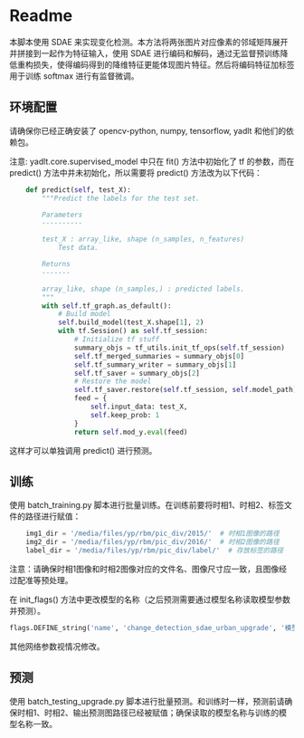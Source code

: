 # Readme
本脚本使用 SDAE 来实现变化检测。本方法将两张图片对应像素的邻域矩阵展开并拼接到一起作为特征输入，使用 SDAE 进行编码和解码，通过无监督预训练降低重构损失，使得编码得到的降维特征更能体现图片特征。然后将编码特征加标签用于训练 softmax 进行有监督微调。
## 环境配置
请确保你已经正确安装了 opencv-python, numpy, tensorflow, yadlt 和他们的依赖包。

注意: yadlt.core.supervised_model 中只在 fit() 方法中初始化了 tf 的参数，而在 predict() 方法中并未初始化，所以需要将 predict() 方法改为以下代码：
```python
    def predict(self, test_X):
        """Predict the labels for the test set.

        Parameters
        ----------

        test_X : array_like, shape (n_samples, n_features)
            Test data.

        Returns
        -------

        array_like, shape (n_samples,) : predicted labels.
        """
        with self.tf_graph.as_default():
            # Build model
            self.build_model(test_X.shape[1], 2)
            with tf.Session() as self.tf_session:
                # Initialize tf stuff
                summary_objs = tf_utils.init_tf_ops(self.tf_session)
                self.tf_merged_summaries = summary_objs[0]
                self.tf_summary_writer = summary_objs[1]
                self.tf_saver = summary_objs[2]
                # Restore the model
                self.tf_saver.restore(self.tf_session, self.model_path)
                feed = {
                    self.input_data: test_X,
                    self.keep_prob: 1
                }
                return self.mod_y.eval(feed)
```
这样才可以单独调用 predict() 进行预测。

## 训练
使用 batch_training.py 脚本进行批量训练。在训练前要将时相1、时相2、标签文件的路径进行赋值：
```python
    img1_dir = '/media/files/yp/rbm/pic_div/2015/'  # 时相1图像的路径
    img2_dir = '/media/files/yp/rbm/pic_div/2016/'  # 时相2图像的路径
    label_dir = '/media/files/yp/rbm/pic_div/label/'  # 存放标签的路径
```
注意：请确保时相1图像和时相2图像对应的文件名、图像尺寸应一致，且图像经过配准等预处理。 

在 init_flags() 方法中更改模型的名称（之后预测需要通过模型名称读取模型参数并预测）。
```python
flags.DEFINE_string('name', 'change_detection_sdae_urban_upgrade', '模型的名称.')
```
其他网络参数视情况修改。

## 预测
使用 batch_testing_upgrade.py 脚本进行批量预测。和训练时一样，预测前请确保时相1、时相2、输出预测图路径已经被赋值；确保读取的模型名称与训练的模型名称一致。